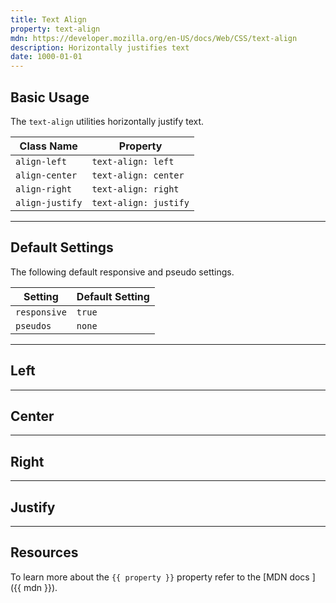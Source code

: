 ```yaml
---
title: Text Align
property: text-align
mdn: https://developer.mozilla.org/en-US/docs/Web/CSS/text-align
description: Horizontally justifies text
date: 1000-01-01
---
```


## Basic Usage

The `text-align` utilities horizontally justify text.

| Class Name      | Property              |
| --------------- | --------------------- |
| `align-left`    | `text-align: left`    |
| `align-center`  | `text-align: center`  |
| `align-right`   | `text-align: right`   |
| `align-justify` | `text-align: justify` |

---

## Default Settings

The following default responsive and pseudo settings.

| Setting      | Default Setting |
| ------------ | --------------- |
| `responsive` | `true`          |
| `pseudos`    | `none`          |

---

## Left

<!-- TODO -->

---

## Center

<!-- TODO -->

---

## Right

<!-- TODO -->

---

## Justify

<!-- TODO -->

---

## Resources

To learn more about the `{{ property }}` property refer to the [MDN docs <i class="far fa-external-link ml-6"></i>]({{ mdn }}).
